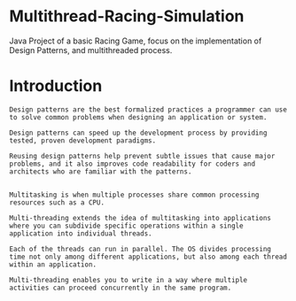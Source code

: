 # Multithread-Racing-Simulation
Java Project of a basic Racing Game, focus on the implementation of Design Patterns, and multithreaded process.
	

# Introduction

	Design patterns are the best formalized practices a programmer can use to solve common problems when designing an application or system.

	Design patterns can speed up the development process by providing tested, proven development paradigms.

	Reusing design patterns help prevent subtle issues that cause major problems, and it also improves code readability for coders and architects who are familiar with the patterns.


	Multitasking is when multiple processes share common processing resources such as a CPU. 

	Multi-threading extends the idea of multitasking into applications where you can subdivide specific operations within a single application into individual threads. 

	Each of the threads can run in parallel. The OS divides processing time not only among different applications, but also among each thread within an application.

	Multi-threading enables you to write in a way where multiple activities can proceed concurrently in the same program.

